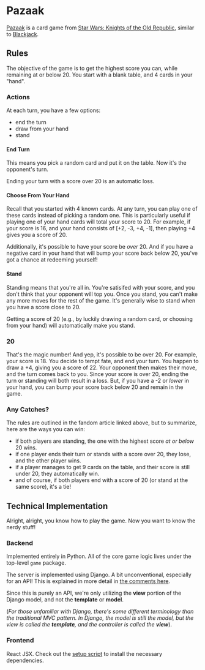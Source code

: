 # Pazaak
[Pazaak](https://starwars.fandom.com/wiki/Pazaak/Legends) is a card game from [Star Wars: Knights of the Old Republic](https://en.wikipedia.org/wiki/Star_Wars:_Knights_of_the_Old_Republic), similar to [Blackjack](https://en.wikipedia.org/wiki/Blackjack).

## Rules
The objective of the game is to get the highest score you can, while remaining at or below 20. 
You start with a blank table, and 4 cards in your "hand".

### Actions 
At each turn, you have a few options:

* end the turn
* draw from your hand
* stand

#### End Turn
This means you pick a random card and put it on the table. Now it's the opponent's turn.

Ending your turn with a score over 20 is an automatic loss.

#### Choose From Your Hand
Recall that you started with 4 known cards. At any turn, you can play one of these cards instead of picking a random one.
This is particularly useful if playing one of your hand cards will total your score to 20.
For example, if your score is 16, and your hand consists of \[+2, -3, +4, -1\], then playing +4 gives you a score of 20.

Additionally, it's possible to have your score be _over_ 20. 
And if you have a negative card in your hand that will bump your score back below 20, you've got a chance at redeeming yourself!

#### Stand
Standing means that you're all in. You're satisifed with your score, and you don't think that your opponent will top you.
Once you stand, you can't make any more moves for the rest of the game. It's generally wise to stand when you have a score close to 20.

Getting a score of 20 (e.g., by luckily drawing a random card, or choosing from your hand) will automatically make you stand.

### 20
That's the magic number! And yep, it's possible to be over 20.
For example, your score is 18. You decide to tempt fate, and end your turn. You happen to draw a +4, giving you a score of 22.
Your opponent then makes their move, and the turn comes back to you. Since your score is over 20, ending the turn or standing will both result in a loss.
But, if you have a -2 or _lower_ in your hand, you can bump your score back below 20 and remain in the game.

### Any Catches?
The rules are outlined in the fandom article linked above, but to summarize, here are the ways you can win:
* if both players are standing, the one with the highest score _at or below_ 20 wins.
* if one player ends their turn or stands with a score over 20, they lose, and the other player wins.
* if a player manages to get 9 cards on the table, and their score is still under 20, they automatically win.
* and of course, if both players end with a score of 20 (or stand at the same score), it's a tie!

## Technical Implementation
Alright, alright, you know how to play the game. Now you want to know the nerdy stuff!

### Backend
Implemented entirely in Python. All of the core game logic lives under the top-level `game` package.

The server is implemented using Django.
A bit unconventional, especially for an API! This is explained in more detail in [the comments here](views.py).

Since this is purely an API, we're only utilizing the **view** portion of the Django model, and not the **template** or **model**.

(_For those unfamiliar with Django, there's some different terminology than the traditional MVC pattern. In Django, the model is still the model, but the view is called the **template**, and the controller is called the **view**_).

### Frontend
React JSX. Check out the [setup script](docs/setup.sh) to install the necessary dependencies.